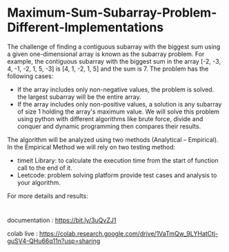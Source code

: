 # Maximum-Sum-Subarray-Problem-Different-Implementations

The challenge of finding a contiguous subarray with the biggest sum using a given one-dimensional array is known as the subarray problem. For example, the contiguous subarray with the biggest sum in the array [-2, -3, 4, -1, -2, 1, 5, -3] is [4, 1, -2, 1, 5] and the sum is 7.
The problem has the following cases:
-	If the array includes only non-negative values, the problem is solved. the largest subarray will be the entire array.
-	If the array includes only non-positive values, a solution is any subarray of size 1 holding the array's maximum value.
We will solve this problem using python with different algorithms like brute force, divide and conquer and dynamic programming then compares their results.

The algorithm will be analyzed using two methods (Analytical – Empirical). In the Empirical Method we will rely on two testing method:
-	timeit Library: to calculate the execution time from the start of function call to the end of it.
-	Leetcode: problem solving platform provide test cases and analysis to your algorithm.

For more details and results:
#
documentation : https://bit.ly/3uQvZJ1

colab live : https://colab.research.google.com/drive/1VaTmQw_9LYHatCtj-guSV4-QHu66q11n?usp=sharing 
